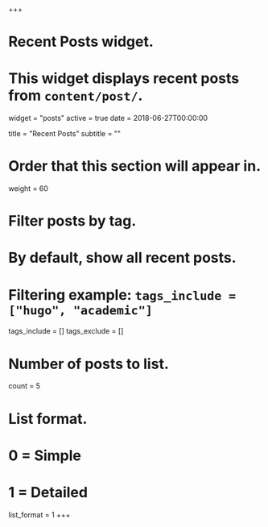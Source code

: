 +++
# Recent Posts widget.
# This widget displays recent posts from `content/post/`.
widget = "posts"
active = true
date = 2018-06-27T00:00:00

title = "Recent Posts"
subtitle = ""

# Order that this section will appear in.
weight = 60

# Filter posts by tag.
#  By default, show all recent posts.
#  Filtering example: `tags_include = ["hugo", "academic"]`
tags_include = []
tags_exclude = []

# Number of posts to list.
count = 5

# List format.
#   0 = Simple
#   1 = Detailed
list_format = 1
+++
